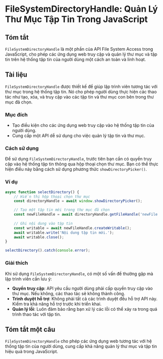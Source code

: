 <!--
Meta Description: # FileSystemDirectoryHandle: Quản Lý Thư Mục Tập Tin Trong JavaScript ## Tóm tắt `FileSystemDirectoryHandle` là một phần của API File System Access tr...
Meta Keywords: tập, tin, mục, thư, các
-->

# FileSystemDirectoryHandle: Quản Lý Thư Mục Tập Tin Trong JavaScript

## Tóm tắt
`FileSystemDirectoryHandle` là một phần của API File System Access trong JavaScript, cho phép các ứng dụng web truy cập và quản lý thư mục và tập tin trên hệ thống tập tin của người dùng một cách an toàn và linh hoạt.

## Tài liệu
`FileSystemDirectoryHandle` được thiết kế để giúp lập trình viên tương tác với thư mục trong hệ thống tập tin. Nó cho phép người dùng thực hiện các thao tác như tạo, xóa, và truy cập vào các tập tin và thư mục con bên trong thư mục đã chọn.

### Mục đích
- Tạo điều kiện cho các ứng dụng web truy cập vào hệ thống tập tin của người dùng.
- Cung cấp một API dễ sử dụng cho việc quản lý tập tin và thư mục.

### Cách sử dụng
Để sử dụng `FileSystemDirectoryHandle`, trước tiên bạn cần có quyền truy cập vào hệ thống tập tin thông qua hộp thoại chọn thư mục. Bạn có thể thực hiện điều này bằng cách sử dụng phương thức `showDirectoryPicker()`.

### Ví dụ
```javascript
async function selectDirectory() {
    // Hiển thị hộp thoại chọn thư mục
    const directoryHandle = await window.showDirectoryPicker();

    // Tạo một tập tin mới trong thư mục đã chọn
    const newFileHandle = await directoryHandle.getFileHandle('newFile.txt', { create: true });
    
    // Ghi nội dung vào tập tin
    const writable = await newFileHandle.createWritable();
    await writable.write('Nội dung tập tin mới.');
    await writable.close();
}

selectDirectory().catch(console.error);
```

### Giải thích
Khi sử dụng `FileSystemDirectoryHandle`, có một số vấn đề thường gặp mà lập trình viên cần lưu ý:
- **Quyền truy cập**: API yêu cầu người dùng phải cấp quyền truy cập vào thư mục. Nếu không, các thao tác sẽ không thành công.
- **Trình duyệt hỗ trợ**: Không phải tất cả các trình duyệt đều hỗ trợ API này. Kiểm tra khả năng hỗ trợ trước khi triển khai.
- **Quản lý lỗi**: Luôn đảm bảo rằng bạn xử lý các lỗi có thể xảy ra trong quá trình thao tác với tập tin.

## Tóm tắt một câu
`FileSystemDirectoryHandle` cho phép các ứng dụng web tương tác với hệ thống tập tin của người dùng, cung cấp khả năng quản lý thư mục và tập tin hiệu quả trong JavaScript.